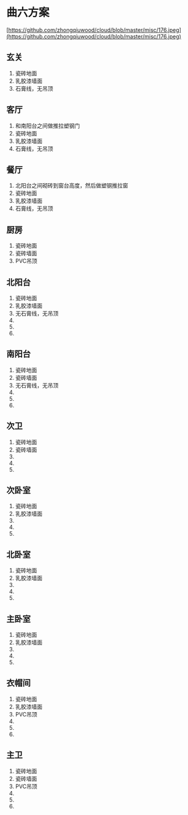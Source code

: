 # 曲六方案
[https://github.com/zhongqiuwood/cloud/blob/master/misc/176.jpeg](https://github.com/zhongqiuwood/cloud/blob/master/misc/176.jpeg)

## 玄关
1. 瓷砖地面
1. 乳胶漆墙面
1. 石膏线，无吊顶

## 客厅
1. 和南阳台之间做推拉塑钢门
1. 瓷砖地面
1. 乳胶漆墙面
1. 石膏线，无吊顶

## 餐厅
1. 北阳台之间砌砖到窗台高度，然后做塑钢推拉窗
1. 瓷砖地面
1. 乳胶漆墙面
1. 石膏线，无吊顶


## 厨房
1. 瓷砖地面
1. 瓷砖墙面
1. PVC吊顶

## 北阳台
1. 瓷砖地面
1. 乳胶漆墙面
1. 无石膏线，无吊顶
1. 
1. 
1. 

## 南阳台
1. 瓷砖地面
1. 瓷砖墙面
1. 无石膏线，无吊顶
1. 
1. 
1. 
## 次卫
1. 瓷砖地面
1. 瓷砖墙面
1. 
1. 
1. 
## 次卧室
1. 瓷砖地面
1. 乳胶漆墙面
1. 
1. 
1. 
## 北卧室
1. 瓷砖地面
1. 乳胶漆墙面
1. 
1. 
1. 
## 主卧室
1. 瓷砖地面
1. 乳胶漆墙面
1. 
1. 
1. 
## 衣帽间
1. 瓷砖地面
1. 乳胶漆墙面
1. PVC吊顶
1. 
1. 
1. 
## 主卫
1. 瓷砖地面
1. 瓷砖墙面
1. PVC吊顶
1. 
1. 
1. 

